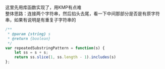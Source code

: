 这里先用库函数实现了，用KMP有点难  
整体思路：连接两个字符串，然后掐头去尾，看一下中间那部分是否是有原字符串，如果有说明是有重复子字符串的
```javascript
/**
 * @param {string} s
 * @return {boolean}
 */
var repeatedSubstringPattern = function(s) {
    let ss = s + s;
    return ss.slice(1, ss.length - 1).includes(s)
};
```
